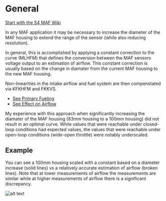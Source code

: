 # General

[Start with the S4 MAF Wiki](https://s4wiki.com/wiki/Mass_air_flow)

In any MAF application it may be necessary to increase the diameter of the MAF housing to extend the range of the sensor (while also reducing resolution).

In general, this is accomplished by applying a constant correction to the curve (MLHFM) that defines the conversion between the MAF sensors voltage output to an estimation of airflow. This constant correction is usually based on the change in diamater from the current MAF housing to the new MAF housing.

Non-linearities in the intake airflow and fuel system are then compenstated via KFKHFM and FKKVS.

* [See Primary Fueling](https://s4wiki.com/wiki/Tuning#Primary)
* [See Effect on Airflow](https://s4wiki.com/wiki/Mass_air_flow)

My experience with this approach when significantly increasing the diamater of the MAF housing (83mm housing to a 100mm housing) did not result in an optimal curve. While values that were reachable under closed-loop conditions had expected values, the values that were reachable under open-loop conditions (wide-open throttle) were notably underscaled.

## Example

You can see a 100mm housing scaled with a constant based on a diameter increase (solid lines) vs a relatively accurate estimation of airflow (broken lines). Note that at lower measurements of airflow the measurements are similar while at higher measurements of airflow there is a significant discrepancy.

![alt text](http://kircherelectronics.com.23.38-89-161.groveurl.com/wp-content/uploads/2019/02/100mmHitachi_vs_hpx.png "Underscaled 100mm housing")


